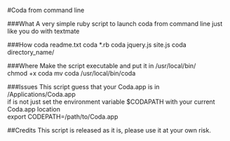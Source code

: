 #Coda from command line

###What
A very simple ruby script to launch coda from command line just like you do with textmate

###How
    coda readme.txt
    coda *.rb
    coda jquery.js site.js
    coda directory_name/

###Where
Make the script executable and put it in /usr/local/bin/  
    chmod +x coda
    mv coda /usr/local/bin/coda

###Issues
This script guess that your Coda.app is in /Applications/Coda.app  
if is not just set the environment variable $CODAPATH with your current Coda.app location  
    export CODEPATH=/path/to/Coda.app

##Credits
This script is released as it is, please use it at your own risk.